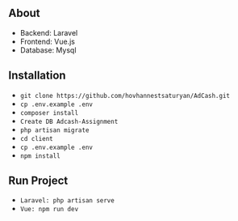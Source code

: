 

## About 

- Backend: Laravel
- Frontend: Vue.js
- Database: Mysql

## Installation

- ```git clone https://github.com/hovhannestsaturyan/AdCash.git```
- ```cp .env.example .env```
- ```composer install```
- ```Create DB Adcash-Assignment ```
- ```php artisan migrate```
- ```cd client```
- ```cp .env.example .env```
- ```npm install```

## Run Project

- ```Laravel: php artisan serve```
- ```Vue: npm run dev```
